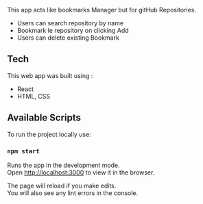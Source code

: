This app acts like bookmarks Manager but for gitHub Repositories.
- Users can search repository by name
- Bookmark le repository on clicking Add
- Users can delete existing Bookmark

## Tech

This web app was built using :
- React 
- HTML, CSS

## Available Scripts

To run the project locally use:

### `npm start`

Runs the app in the development mode.<br>
Open [http://localhost:3000](http://localhost:3000) to view it in the browser.

The page will reload if you make edits.<br>
You will also see any lint errors in the console.




